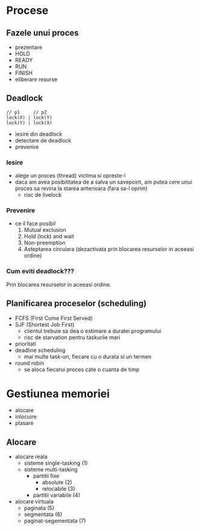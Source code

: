 # Procese

## Fazele unui proces
- prezentare
- HOLD
- READY
- RUN
- FINISH
- eliberare resurse

## Deadlock
```
// p1     // p2
lock(X) | lock(Y)
lock(Y) | lock(X)
```

- iesire din deadlock
- detectare de deadlock
- prevenire

### Iesire
- alege un proces (thread) victima si opreste-l
- daca am avea posibilitatea de a salva un savepoint, am putea cere unui proces sa revina la starea anterioara (fara sa-l oprim)
	- risc de livelock

### Prevenire
- ce il face posibil
	1. Mutual exclusion
	2. Hold (lock) and wait
	3. Non-preemption
	4. Asteptarea circulara (dezactivata prin blocarea resurselor in aceeasi ordine)

### Cum eviti deadlock???
Prin blocarea resurselor in aceeasi ordine.

## Planificarea proceselor (scheduling)
- FCFS (First Come First Served)
- SJF (Shortest Job First)
	- clientul trebuie sa dea o estimare a duratei programului
	- risc de starvation pentru taskurile mari
- prioritati
- deadline scheduling
	- mai multe task-uri, fiecare cu o durata si un termen
- round robin
	- se aloca fiecarui proces cate o cuanta de timp

# Gestiunea memoriei
- alocare
- inlocuire
- plasare

## Alocare
- alocare reala
	- sisteme single-tasking   (1)
	- sisteme multi-tasking
		- partitii fixe
			- absolute         (2)
			- relocabile       (3)
		- partitii variabile   (4)
- alocare virtuala
	- paginata                 (5)
	- segmentata               (6)
	- paginat-segementata      (7)
